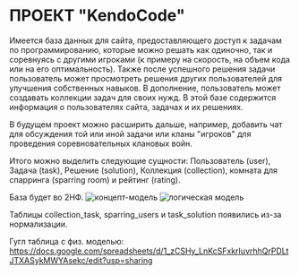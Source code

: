 # ПРОЕКТ "KendoCode"

  Имеется база данных для сайта, предоставляющего доступ к задачам по программированию, 
которые можно решать как одиночно, так и соревнуясь с другими игроками (к примеру на скорость, 
на объем кода или на его оптимальность). Также после успешного решения задачи пользователь
может просмотреть решения других пользователей для улучшения собственных навыков. В дополнение,
пользователь может создавать коллекции задач для своих нужд. В этой базе содержится информация
о пользователях сайта, задачах и их решениях.

  В будущем проект можно расширить дальше, например, добавить чат для обсуждения той или
иной задачи или кланы "игроков" для проведения соревновательных клановых войн.

  Итого можно выделить следующие сущности: Пользователь (user), Задача (task), Решение (solution),
Коллекция (collection), комната для спарринга (sparring room) и рейтинг (rating).

  База будет во 2НФ.
![концепт-модель](https://user-images.githubusercontent.com/112124496/228025166-7d69cb76-0324-4156-aae5-066d28e944a8.png)
![логическая модель](https://user-images.githubusercontent.com/112124496/228023960-463958de-1750-4612-a666-846bd3a0ba71.png)

Таблицы collection_task, sparring_users и task_solution появились из-за нормализации.

Гугл таблица с физ. моделью:
https://docs.google.com/spreadsheets/d/1_zCSHy_LnKcSFxkrIuvrhhQrPDLtJTXASykMWYAsekc/edit?usp=sharing
